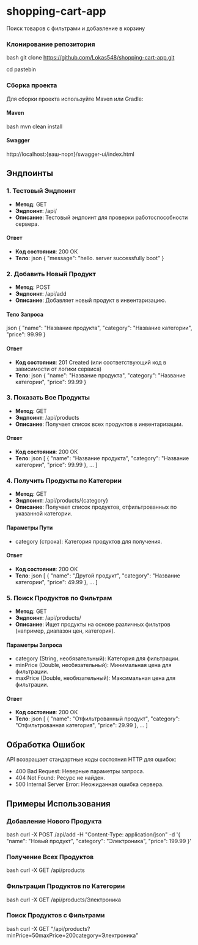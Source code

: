 # shopping-cart-app
Поиск товаров с фильтрами и добавление в корзину


### Клонирование репозитория

bash
git clone https://github.com/Lokas548/shopping-cart-app.git

cd pastebin

### Сборка проекта

Для сборки проекта используйте Maven или Gradle:

#### Maven

bash
mvn clean install

#### Swagger

http://localhost:{ваш-порт}/swagger-ui/index.html



## Эндпоинты

### 1. Тестовый Эндпоинт

- **Метод**: GET
- **Эндпоинт**: /api/
- **Описание**: Тестовый эндпоинт для проверки работоспособности сервера.

#### Ответ
- **Код состояния**: 200 OK
- **Тело**:
json
{
  "message": "hello. server successfully boot"
}

### 2. Добавить Новый Продукт

- **Метод**: POST
- **Эндпоинт**: /api/add
- **Описание**: Добавляет новый продукт в инвентаризацию.
  
#### Тело Запроса
json
{
  "name": "Название продукта",
  "category": "Название категории",
  "price": 99.99
}

#### Ответ
- **Код состояния**: 201 Created (или соответствующий код в зависимости от логики сервиса)
- **Тело**:
json
{
  "name": "Название продукта",
  "category": "Название категории",
  "price": 99.99
}

### 3. Показать Все Продукты

- **Метод**: GET
- **Эндпоинт**: /api/products
- **Описание**: Получает список всех продуктов в инвентаризации.

#### Ответ
- **Код состояния**: 200 OK
- **Тело**:
json
[
  {
    "name": "Название продукта",
    "category": "Название категории",
    "price": 99.99
  },
  ...
]

### 4. Получить Продукты по Категории

- **Метод**: GET
- **Эндпоинт**: /api/products/{category}
- **Описание**: Получает список продуктов, отфильтрованных по указанной категории.

#### Параметры Пути
- category (строка): Категория продуктов для получения.

#### Ответ
- **Код состояния**: 200 OK
- **Тело**:
json
[
  {
    "name": "Другой продукт",
    "category": "Название категории",
    "price": 49.99
  },
  ...
]

### 5. Поиск Продуктов по Фильтрам

- **Метод**: GET
- **Эндпоинт**: /api/products/
- **Описание**: Ищет продукты на основе различных фильтров (например, диапазон цен, категория).

#### Параметры Запроса
- category (String, необязательный): Категория для фильтрации.
- minPrice (Double, необязательный): Минимальная цена для фильтрации.
- maxPrice (Double, необязательный): Максимальная цена для фильтрации.

#### Ответ
- **Код состояния**: 200 OK
- **Тело**:
json
[
  {
    "name": "Отфильтрованный продукт",
    "category": "Отфильтрованная категория",
    "price": 29.99
  },
  ...
]

## Обработка Ошибок
API возвращает стандартные коды состояния HTTP для ошибок:
- 400 Bad Request: Неверные параметры запроса.
- 404 Not Found: Ресурс не найден.
- 500 Internal Server Error: Неожиданная ошибка сервера.

## Примеры Использования

### Добавление Нового Продукта
bash
curl -X POST /api/add -H "Content-Type: application/json" -d '{
  "name": "Новый продукт",
  "category": "Электроника",
  "price": 199.99
}'

### Получение Всех Продуктов
bash
curl -X GET /api/products

### Фильтрация Продуктов по Категории
bash
curl -X GET /api/products/Электроника

### Поиск Продуктов с Фильтрами
bash
curl -X GET "/api/products?minPrice=50maxPrice=200category=Электроника"
